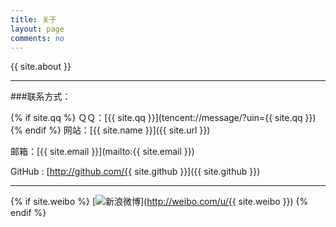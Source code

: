 ```yaml
---
title: 关于
layout: page
comments: no
---
```


{{ site.about }}

----

###联系方式：

{% if site.qq %}
ＱＱ：[{{ site.qq }}](tencent://message/?uin={{ site.qq }})
{% endif %}
网站：[{{ site.name }}]({{ site.url }})

邮箱：[{{ site.email }}](mailto:{{ site.email }})

GitHub : [http://github.com/{{ site.github }}]({{ site.github }})

----

{% if site.weibo %}
[![新浪微博](http://service.t.sina.com.cn/widget/qmd/5406636502/7f45079e/1.png)](http://weibo.com/u/{{ site.weibo }})
{% endif %}
